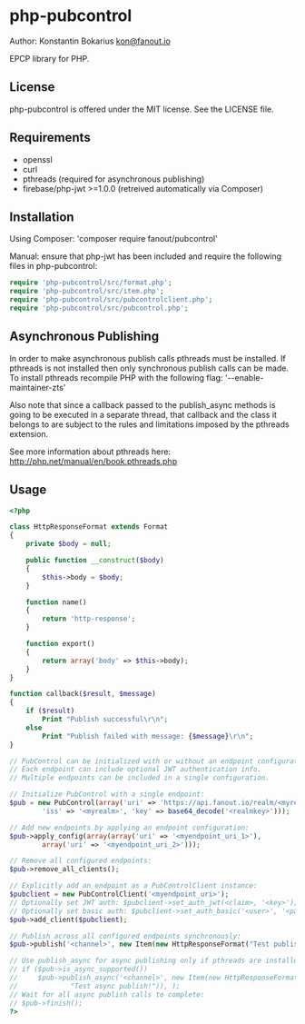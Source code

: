 php-pubcontrol
============

Author: Konstantin Bokarius <kon@fanout.io>

EPCP library for PHP.

License
-------

php-pubcontrol is offered under the MIT license. See the LICENSE file.

Requirements
------------

* openssl
* curl
* pthreads (required for asynchronous publishing)
* firebase/php-jwt >=1.0.0 (retreived automatically via Composer)

Installation
------------

Using Composer: 'composer require fanout/pubcontrol' 

Manual: ensure that php-jwt has been included and require the following files in php-pubcontrol:

```PHP
require 'php-pubcontrol/src/format.php';
require 'php-pubcontrol/src/item.php';
require 'php-pubcontrol/src/pubcontrolclient.php';
require 'php-pubcontrol/src/pubcontrol.php';
```

Asynchronous Publishing
-----------------------

In order to make asynchronous publish calls pthreads must be installed. If pthreads is not installed then only synchronous publish calls can be made. To install pthreads recompile PHP with the following flag: '--enable-maintainer-zts'

Also note that since a callback passed to the publish_async methods is going to be executed in a separate thread, that callback and the class it belongs to are subject to the rules and limitations imposed by the pthreads extension.

See more information about pthreads here: http://php.net/manual/en/book.pthreads.php

Usage
------------

```PHP
<?php

class HttpResponseFormat extends Format
{
    private $body = null;

    public function __construct($body)
    {
        $this->body = $body;
    }

	function name()
    { 
        return 'http-response';
    }

	function export()
    {
        return array('body' => $this->body);
    }
}

function callback($result, $message)
{
    if ($result)
        Print "Publish successful\r\n";
    else
        Print "Publish failed with message: {$message}\r\n";
}

// PubControl can be initialized with or without an endpoint configuration.
// Each endpoint can include optional JWT authentication info.
// Multiple endpoints can be included in a single configuration.

// Initialize PubControl with a single endpoint:
$pub = new PubControl(array('uri' => 'https://api.fanout.io/realm/<myrealm>',
        'iss' => '<myrealm>', 'key' => base64_decode('<realmkey>')));

// Add new endpoints by applying an endpoint configuration:
$pub->apply_config(array(array('uri' => '<myendpoint_uri_1>'), 
        array('uri' => '<myendpoint_uri_2>')));

// Remove all configured endpoints:
$pub->remove_all_clients();

// Explicitly add an endpoint as a PubControlClient instance:
$pubclient = new PubControlClient('<myendpoint_uri>');
// Optionally set JWT auth: $pubclient->set_auth_jwt(<claim>, '<key>');
// Optionally set basic auth: $pubclient->set_auth_basic('<user>', '<password>');
$pub->add_client($pubclient);

// Publish across all configured endpoints synchronously:
$pub->publish('<channel>', new Item(new HttpResponseFormat("Test publish!")));

// Use publish_async for async publishing only if pthreads are installed:
// if ($pub->is_async_supported())
//     $pub->publish_async('<channel>', new Item(new HttpResponseFormat(
//             "Test async publish!")), );
// Wait for all async publish calls to complete:
// $pub->finish();
?>
```
